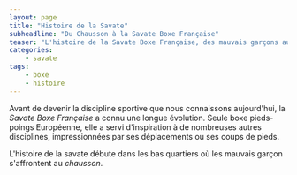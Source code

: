 ```yaml
---
layout: page
title: "Histoire de la Savate"
subheadline: "Du Chausson à la Savate Boxe Française"
teaser: "L'histoire de la Savate Boxe Française, des mauvais garçons au sport d'élite actuel en passant par les brigades du tigre et le gentleman cambrioleur."
categories:
    - savate
tags:
    - boxe
    - histoire
---
```

Avant de devenir la discipline sportive que nous connaissons aujourd'hui, la *Savate Boxe Française* a connu une longue évolution. Seule boxe pieds-poings Européenne, elle a servi d'inspiration à de nombreuses autres disciplines, impressionnées par ses déplacements ou ses coups de pieds.

L'histoire de la savate débute dans les bas quartiers où les mauvais garçon s'affrontent au <em>chausson</em>.

